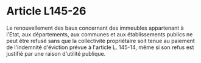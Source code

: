 # Article L145-26

Le renouvellement des baux concernant des immeubles appartenant à l'Etat, aux départements, aux communes et aux établissements publics ne peut être refusé sans que la collectivité propriétaire soit tenue au paiement de l'indemnité d'éviction prévue à l'article L. 145-14, même si son refus est justifié par une raison d'utilité publique.
